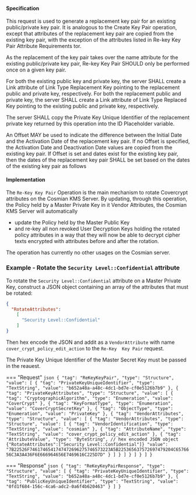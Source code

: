 #### Specification

This request is used to generate a replacement key pair for an existing public/private key pair. It is analogous to the
Create Key Pair operation, except that attributes of the replacement key pair are copied from the existing key pair,
with the exception of the attributes listed in Re-key Key Pair Attribute Requirements tor.

As the replacement of the key pair takes over the name attribute for the existing public/private key pair, Re-key Key
Pair SHOULD only be performed once on a given key pair.

For both the existing public key and private key, the server SHALL create a Link attribute of Link Type Replacement Key
pointing to the replacement public and private key, respectively. For both the replacement public and private key, the
server SHALL create a Link attribute of Link Type Replaced Key pointing to the existing public and private key,
respectively.

The server SHALL copy the Private Key Unique Identifier of the replacement private key returned by this operation into
the ID Placeholder variable.

An Offset MAY be used to indicate the difference between the Initial Date and the Activation Date of the replacement key
pair. If no Offset is specified, the Activation Date and Deactivation Date values are copied from the existing key pair.
If Offset is set and dates exist for the existing key pair, then the dates of the replacement key pair SHALL be set
based on the dates of the existing key pair as follows

#### Implementation

The `Re-Key Key Pair` Operation is the main mechanism to rotate Covercrypt attributes on the Cosmian KMS Server. By 
updating, through this operation, the Policy held by a Master Private Key in it Vendor Attributes, the Cosmian KMS Server 
will automatically

- update the Policy held by the Master Public Key
- and re-key all non revoked User Decryption Keys holding the rotated policy attributes in a way that they will now be
  able to decrypt cipher texts encrypted with attributes before and after the rotation.

The operation has currently no other usages on the Cosmian server.

### Example - Rotate the `Security Level::Confidential` attribute

To rotate the `Security Level::Confidential` attribute on a Master Private Key, construct a JSON object containing 
an array of the attributes that must be rotated:
```json
{
  "RotateAttributes":
    [
      "Security Level::Confidential"
    ]
}
```
Then hex encode the JSON and addit as a `VendorAttribute` with name `cover_crypt_policy_edit_action` to the `Re-Key 
Key Pair` request.

The Private Key Unique Identifier of the Master Secret Key must be passed in the reauest.

=== "Request"
    ```json
    {
      "tag": "ReKeyKeyPair",
      "type": "Structure",
      "value": [
        {
          "tag": "PrivateKeyUniqueIdentifier",
          "type": "TextString",
          "value": "b652a48a-a48c-4dc1-bd7e-cf0e5126b7b9"
        },
        {
          "tag": "PrivateKeyAttributes",
          "type": "Structure",
          "value": [
            {
              "tag": "CryptographicAlgorithm",
              "type": "Enumeration",
              "value": "CoverCrypt"
            },
            {
              "tag": "KeyFormatType",
              "type": "Enumeration",
              "value": "CoverCryptSecretKey"
            },
            {
              "tag": "ObjectType",
              "type": "Enumeration",
              "value": "PrivateKey"
            },
            {
              "tag": "VendorAttributes",
              "type": "Structure",
              "value": [
                {
                  "tag": "VendorAttributes",
                  "type": "Structure",
                  "value": [
                    {
                      "tag": "VendorIdentification",
                      "type": "TextString",
                      "value": "cosmian"
                    },
                    {
                      "tag": "AttributeName",
                      "type": "TextString",
                      "value": "cover_crypt_policy_edit_action"
                    },
                    {
                      "tag": "AttributeValue",
                      "type": "ByteString",
                      // hex encoded JSON object {"RotateAttributes":["Security Level::Confidential"]}
                      "value": "7B22526F7461746541747472696275746573223A5B225365637572697479204C6576656C3A3A436F6E666964656E7469616C225D7D"
                    }
                  ]
                }
              ]
            }
          ]
        }
      ]
    }
    ```

=== "Response"
    ```json
    {
      "tag": "ReKeyKeyPairResponse",
      "type": "Structure",
      "value": [
        {
          "tag": "PrivateKeyUniqueIdentifier",
          "type": "TextString",
          "value": "b652a48a-a48c-4dc1-bd7e-cf0e5126b7b9"
        },
        {
          "tag": "PublicKeyUniqueIdentifier",
          "type": "TextString",
          "value": "0fd1f684-156c-4ca6-adc2-0a6f4b620463"
        }
      ]
    }   
    ```